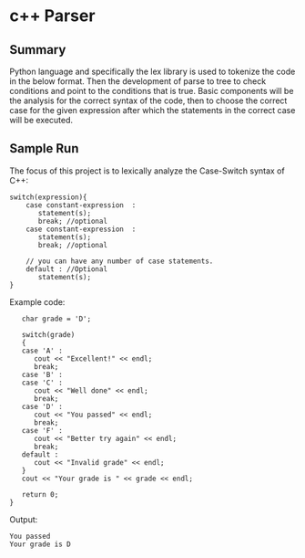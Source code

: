 # c++ Parser

## Summary
Python language and specifically the lex library is used to tokenize the code in the below format. Then the development of parse to tree to check conditions and point to the conditions that is true.
Basic components will be the analysis for the correct syntax of the code, then to choose the correct case for the given expression after which the statements in the correct case will be executed.

## Sample Run
The focus of this project is to lexically analyze the Case-Switch syntax of C++:
```
switch(expression){
    case constant-expression  :
       statement(s);
       break; //optional
    case constant-expression  :
       statement(s);
       break; //optional
  
    // you can have any number of case statements.
    default : //Optional
       statement(s);
}
```

Example code:
```
   char grade = 'D';

   switch(grade)
   {
   case 'A' :
      cout << "Excellent!" << endl; 
      break;
   case 'B' :
   case 'C' :
      cout << "Well done" << endl;
      break;
   case 'D' :
      cout << "You passed" << endl;
      break;
   case 'F' :
      cout << "Better try again" << endl;
      break;
   default :
      cout << "Invalid grade" << endl;
   }
   cout << "Your grade is " << grade << endl;
 
   return 0;
}
```
Output:
```
You passed
Your grade is D
```
